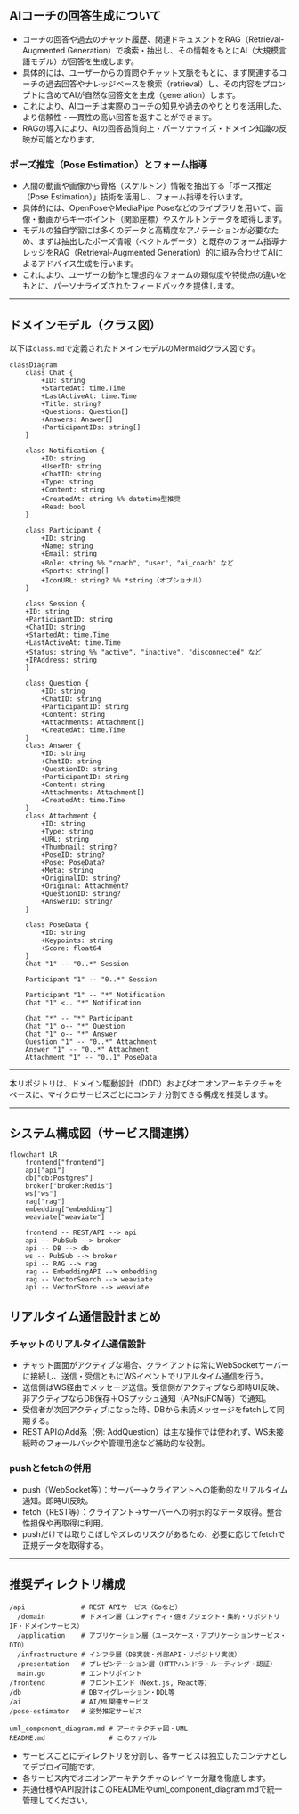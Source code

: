## AIコーチの回答生成について


- コーチの回答や過去のチャット履歴、関連ドキュメントをRAG（Retrieval-Augmented Generation）で検索・抽出し、その情報をもとにAI（大規模言語モデル）が回答を生成します。
- 具体的には、ユーザーからの質問やチャット文脈をもとに、まず関連するコーチの過去回答やナレッジベースを検索（retrieval）し、その内容をプロンプトに含めてAIが自然な回答文を生成（generation）します。
- これにより、AIコーチは実際のコーチの知見や過去のやりとりを活用した、より信頼性・一貫性の高い回答を返すことができます。
- RAGの導入により、AIの回答品質向上・パーソナライズ・ドメイン知識の反映が可能となります。


### ポーズ推定（Pose Estimation）とフォーム指導
- 人間の動画や画像から骨格（スケルトン）情報を抽出する「ポーズ推定（Pose Estimation）」技術を活用し、フォーム指導を行います。
- 具体的には、OpenPoseやMediaPipe Poseなどのライブラリを用いて、画像・動画からキーポイント（関節座標）やスケルトンデータを取得します。
- モデルの独自学習には多くのデータと高精度なアノテーションが必要なため、まずは抽出したポーズ情報（ベクトルデータ）と既存のフォーム指導ナレッジをRAG（Retrieval-Augmented Generation）的に組み合わせてAIによるアドバイス生成を行います。
- これにより、ユーザーの動作と理想的なフォームの類似度や特徴点の違いをもとに、パーソナライズされたフィードバックを提供します。

---

## ドメインモデル（クラス図）

以下は`class.md`で定義されたドメインモデルのMermaidクラス図です。

```mermaid
classDiagram
	class Chat {
		+ID: string
		+StartedAt: time.Time
		+LastActiveAt: time.Time
		+Title: string?
		+Questions: Question[]
		+Answers: Answer[]
		+ParticipantIDs: string[]
	}

	class Notification {
		+ID: string
		+UserID: string
		+ChatID: string
		+Type: string
		+Content: string
		+CreatedAt: string %% datetime型推奨
		+Read: bool
	}

	class Participant {
		+ID: string
		+Name: string
		+Email: string
		+Role: string %% "coach", "user", "ai_coach" など
		+Sports: string[]
		+IconURL: string? %% *string（オプショナル）
	}

	class Session {
	+ID: string
	+ParticipantID: string
	+ChatID: string
	+StartedAt: time.Time
	+LastActiveAt: time.Time
	+Status: string %% "active", "inactive", "disconnected" など
	+IPAddress: string
	}

	class Question {
		+ID: string
		+ChatID: string
		+ParticipantID: string
		+Content: string
		+Attachments: Attachment[]
		+CreatedAt: time.Time
	}
	class Answer {
		+ID: string
		+ChatID: string
		+QuestionID: string
		+ParticipantID: string
		+Content: string
		+Attachments: Attachment[]
		+CreatedAt: time.Time
	}
	class Attachment {
		+ID: string
		+Type: string
		+URL: string
		+Thumbnail: string? 
		+PoseID: string? 
		+Pose: PoseData? 
		+Meta: string 
		+OriginalID: string? 
		+Original: Attachment?
		+QuestionID: string? 
		+AnswerID: string? 
	}

	class PoseData {
		+ID: string
		+Keypoints: string
		+Score: float64
	}
	Chat "1" -- "0..*" Session

	Participant "1" -- "0..*" Session

	Participant "1" -- "*" Notification
	Chat "1" <.. "*" Notification

	Chat "*" -- "*" Participant
	Chat "1" o-- "*" Question 
	Chat "1" o-- "*" Answer
	Question "1" -- "0..*" Attachment
	Answer "1" -- "0..*" Attachment
	Attachment "1" -- "0..1" PoseData
```

---
本リポジトリは、ドメイン駆動設計（DDD）およびオニオンアーキテクチャをベースに、マイクロサービスごとにコンテナ分割できる構成を推奨します。

---

## システム構成図（サービス間連携）

```mermaid
flowchart LR
	frontend["frontend"]
	api["api"]
	db["db:Postgres"]
	broker["broker:Redis"]
	ws["ws"]
	rag["rag"]
	embedding["embedding"]
	weaviate["weaviate"]

	frontend -- REST/API --> api
	api -- PubSub --> broker
	api -- DB --> db
	ws -- PubSub --> broker
	api -- RAG --> rag
	rag -- EmbeddingAPI --> embedding
	rag -- VectorSearch --> weaviate
	api -- VectorStore --> weaviate
```


## リアルタイム通信設計まとめ

### チャットのリアルタイム通信設計

- チャット画面がアクティブな場合、クライアントは常にWebSocketサーバーに接続し、送信・受信ともにWSイベントでリアルタイム通信を行う。
- 送信側はWS経由でメッセージ送信。受信側がアクティブなら即時UI反映、非アクティブならDB保存＋OSプッシュ通知（APNs/FCM等）で通知。
- 受信者が次回アクティブになった時、DBから未読メッセージをfetchして同期する。
- REST APIのAdd系（例: AddQuestion）は主な操作では使われず、WS未接続時のフォールバックや管理用途など補助的な役割。

### pushとfetchの併用

- push（WebSocket等）：サーバー→クライアントへの能動的なリアルタイム通知。即時UI反映。
- fetch（REST等）：クライアント→サーバーへの明示的なデータ取得。整合性担保や再取得に利用。
- pushだけでは取りこぼしやズレのリスクがあるため、必要に応じてfetchで正規データを取得する。

---

## 推奨ディレクトリ構成

```
/api              # REST APIサービス（Goなど）
  /domain         # ドメイン層（エンティティ・値オブジェクト・集約・リポジトリIF・ドメインサービス）
  /application    # アプリケーション層（ユースケース・アプリケーションサービス・DTO）
  /infrastructure # インフラ層（DB実装・外部API・リポジトリ実装）
  /presentation   # プレゼンテーション層（HTTPハンドラ・ルーティング・認証）
  main.go         # エントリポイント
/frontend         # フロントエンド（Next.js, React等）
/db               # DBマイグレーション・DDL等
/ai               # AI/ML関連サービス
/pose-estimator   # 姿勢推定サービス

uml_component_diagram.md # アーキテクチャ図・UML
README.md                # このファイル
```

- サービスごとにディレクトリを分割し、各サービスは独立したコンテナとしてデプロイ可能です。
- 各サービス内でオニオンアーキテクチャのレイヤー分離を徹底します。
- 共通仕様やAPI設計はこのREADMEやuml_component_diagram.mdで統一管理してください。

